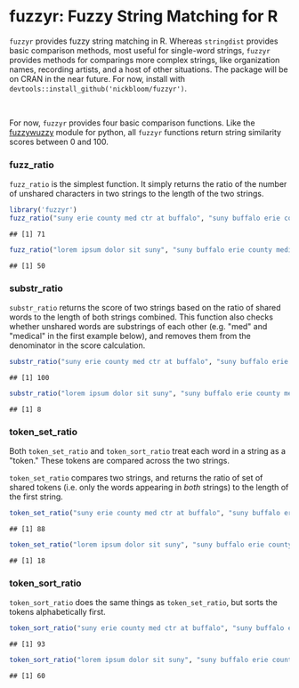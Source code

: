 # fuzzyr: Fuzzy String Matching for R

`fuzzyr` provides fuzzy string matching in R. Whereas `stringdist` provides basic comparison methods, most useful for single-word strings, `fuzzyr` provides methods for comparings more complex strings, like organization names, recording artists, and a host of other situations. The package will be on CRAN in the near future. For now, install with `devtools::install_github('nickbloom/fuzzyr')`. 

&nbsp;
&nbsp;

For now, `fuzzyr` provides four basic comparison functions. Like the [fuzzywuzzy](http://chairnerd.seatgeek.com/fuzzywuzzy-fuzzy-string-matching-in-python/) module for python, all `fuzzyr` functions return string similarity scores between 0 and 100.

### fuzz_ratio

`fuzz_ratio` is the simplest function. It simply returns the ratio of the number of unshared characters in two strings to the length of the two strings.


```r
library('fuzzyr')
fuzz_ratio("suny erie county med ctr at buffalo", "suny buffalo erie county medical ctr")
```

```
## [1] 71
```

```r
fuzz_ratio("lorem ipsum dolor sit suny", "suny buffalo erie county medical ctr")
```

```
## [1] 50
```

### substr_ratio

`substr_ratio`  returns the score of two strings based on the ratio of shared words to the length of both strings combined. This function also checks whether unshared words are substrings of each other (e.g. "med" and "medical" in the first example below), and removes them from the denominator in the score calculation.


```r
substr_ratio("suny erie county med ctr at buffalo", "suny buffalo erie county medical ctr")
```

```
## [1] 100
```

```r
substr_ratio("lorem ipsum dolor sit suny", "suny buffalo erie county medical ctr")
```

```
## [1] 8
```

### token_set_ratio

Both `token_set_ratio` and `token_sort_ratio` treat each word in a string as a "token." These tokens are compared across the two strings.

`token_set_ratio` compares two strings, and returns the ratio of set of shared tokens (i.e. only the words appearing in *both* strings) to the length of the first string.


```r
token_set_ratio("suny erie county med ctr at buffalo", "suny buffalo erie county medical ctr")
```

```
## [1] 88
```

```r
token_set_ratio("lorem ipsum dolor sit suny", "suny buffalo erie county medical ctr")
```

```
## [1] 18
```

### token_sort_ratio

`token_sort_ratio` does the same things as `token_set_ratio`, but sorts the tokens alphabetically first.


```r
token_sort_ratio("suny erie county med ctr at buffalo", "suny buffalo erie county medical ctr")
```

```
## [1] 93
```

```r
token_sort_ratio("lorem ipsum dolor sit suny", "suny buffalo erie county medical ctr")
```

```
## [1] 60
```

